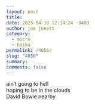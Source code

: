 ```yaml
---
layout: post
title: 
date: 2025-04-18 12:14:24 -0400
author: joe jenett
category:
  - micro
  - haiku
permalink: /4056/
slug: "4056"
summary: 
comments: false
---
```

<p>
ain’t going to hell<br>hoping to be in the clouds<br>David Bowie nearby
</p>
<a href="https://brid.gy/publish/mastodon"></a>